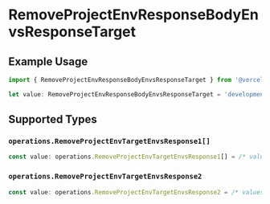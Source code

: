 # RemoveProjectEnvResponseBodyEnvsResponseTarget

## Example Usage

```typescript
import { RemoveProjectEnvResponseBodyEnvsResponseTarget } from '@vercel/client/models/operations';

let value: RemoveProjectEnvResponseBodyEnvsResponseTarget = 'development';
```

## Supported Types

### `operations.RemoveProjectEnvTargetEnvsResponse1[]`

```typescript
const value: operations.RemoveProjectEnvTargetEnvsResponse1[] = /* values here */
```

### `operations.RemoveProjectEnvTargetEnvsResponse2`

```typescript
const value: operations.RemoveProjectEnvTargetEnvsResponse2 = /* values here */
```
